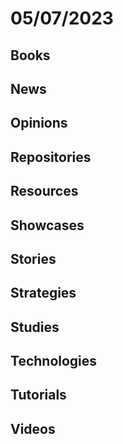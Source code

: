 # 05/07/2023

## Books

## News

## Opinions

## Repositories

## Resources

## Showcases

## Stories

## Strategies

## Studies

## Technologies

## Tutorials

## Videos

